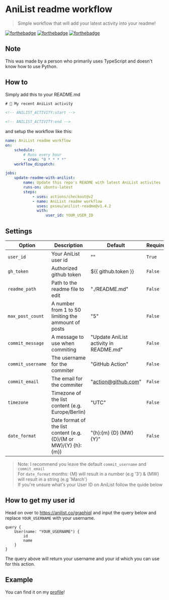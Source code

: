 # AniList readme workflow

> Simple workflow that will add your latest activity into your readme!

[![forthebadge](https://forthebadge.com/images/badges/made-with-python.svg)](https://forthebadge.com)
[![forthebadge](https://forthebadge.com/images/badges/0-percent-optimized.svg)](https://forthebadge.com)
[![forthebadge](https://forthebadge.com/images/badges/it-works-why.svg)](https://forthebadge.com)

## Note

This was made by a person who primarily uses TypeScript and doesn't know how to use Python.

## How to

Simply add this to your README.md

```html
# 🌸 My recent AniList activity

<!-- ANILIST_ACTIVITY:start -->

<!-- ANILIST_ACTIVITY:end -->
```

and setup the workflow like this:

```yml
name: AniList readme workflow
on:
    schedule:
        # Runs every hour
        - cron: "0 * * * *"
    workflow_dispatch:

jobs:
    update-readme-with-anilist:
        name: Update this repo's README with latest AniList activites
        runs-on: ubuntu-latest
        steps:
            - uses: actions/checkout@v2
            - name: AniList readme workflow
              uses: pxseu/anilist-readme@v1.4.2
              with:
                  user_id: YOUR_USER_ID
```

## Settings

| Option            | Description                                         | Default                                | Required |
| ----------------- | --------------------------------------------------- | -------------------------------------- | -------- |
| `user_id`         | Your AniList user id                                | ""                                     | `True`   |
| `gh_token`        | Authorized github token                             | ${{ github.token }}                    | `False`  |
| `readme_path`     | Path to the readme file to edit                     | "./README.md"                          | `False`  |
| `max_post_count`  | A number from 1 to 50 limiting the ammount of posts | "5"                                    | `False`  |
| `commit_message`  | A message to use when commiting                     | "Update AniList activity in README.md" | `False`  |
| `commit_username` | The username for the commiter                       | "GitHub Action"                        | `False`  |
| `commit_email`    | The email for the commiter                          | "action@github.com"                    | `False`  |
| `timezone`        | Timezone of the list content (e.g. Europe/Berlin)   | "UTC"                                  | `False`  |
| `date_format`     | Date format of the list content (e.g. {D}/{M or MW}/{Y} {h}:{m}) | "{h}:{m} {D} {MW} {Y}"    | `False`  |

> Note: I recommend you leave the default `commit_username` and `commit_email` \
> For `date_format` months: {M} will result in a number (e.g '3') & {MW} will result in a string (e.g 'March') \
> If you're unsure what's your User ID on AniList follow the quide below

## How to get my user id

Head on over to https://anilist.co/graphiql and input the query below and replace `YOUR_USERNAME` with your username.

```gql
query {
	User(name: "YOUR_USERNAME") {
		id
		name
	}
}
```

The query above will return your username and your id which you can use for this action.

## Example

You can find it on my [profile](https://github.com/pxseu/pxseu/blob/a2980f3165f0ed86d5469ee35b8ff38e12116794/README.md)!
